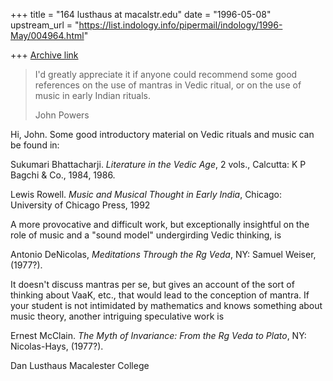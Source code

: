 +++
title = "164 lusthaus at macalstr.edu"
date = "1996-05-08"
upstream_url = "https://list.indology.info/pipermail/indology/1996-May/004964.html"

+++
[Archive link](https://list.indology.info/pipermail/indology/1996-May/004964.html)

> I'd greatly appreciate it if anyone could recommend some good
>references on the use of mantras in Vedic ritual, or on the use of music in
>early Indian rituals.
>
>John Powers

Hi, John.
Some good introductory material on Vedic rituals and music can be found in:

Sukumari Bhattacharji. _Literature in the Vedic Age_, 2 vols., Calcutta: K
P Bagchi & Co., 1984, 1986.

Lewis Rowell. _Music and Musical Thought in Early India_, Chicago:
University of Chicago Press, 1992

A more provocative and difficult work, but exceptionally insightful on the
role of music and a "sound model" undergirding Vedic thinking, is

Antonio DeNicolas, _Meditations Through the Rg Veda_, NY: Samuel Weiser,
(1977?).

 It doesn't discuss mantras per se, but gives an account of the sort of
thinking about VaaK, etc., that would lead to the conception of mantra. If
your student is not intimidated by mathematics and knows something about
music theory, another intriguing speculative work is

Ernest McClain. _The Myth of Invariance: From the Rg Veda to Plato_, NY:
Nicolas-Hays, (1977?).

Dan Lusthaus
Macalester College






